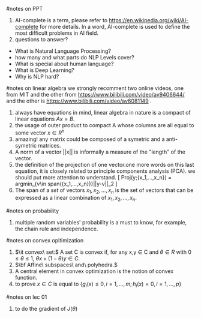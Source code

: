 #notes on PPT
1. AI-complete is a term, please refer to https://en.wikipedia.org/wiki/AI-complete for more details. In a word, AI-complete is used to define the most difficult problems in AI field.
2. questions to answer?
* What is Natural Language Processing?
* how many and what parts do NLP Levels cover?
* What is special about human language?
* What is Deep Learning?
* Why is NLP hard?

#notes on linear algebra
we strongly recomment two online videos, one from MIT and the other from https://www.bilibili.com/video/av9406644/ and the other is https://www.bilibili.com/video/av6081149 .
1. always have equations in mind, linear algebra in nature is a compact of linear equations $Ax = B$.
2. the usage of outer product to compact A whose columns are all equal to some vector $x \in R^n$
3. amazing! any matrix could be composed of a symetric and a anti-symetric matrices.
4. A norm of a vector ||x|| is informally a measure of the "length" of the vector.
5. the definition of the projection of one vector.one more words on this last equation, it is closely related to principle components analysis (PCA). we should put more attention to understand.
\[
Proj(y;{x_1,...,x_n}) = argmin_{v\in span(\{x_1,...,x_n\})}||y-v||_2
\]
6. The span of a $set$ of vectors ${x_1,x_2,...,x_n}$ is the set of vectors that can be expressed as a linear combination of ${x_1,x_2,...,x_n}$.

#notes on probability
1. multiple random variables' probability is a must to know, for example, the chain rule and independence.

#notes on convex opitimization
1. $\it convex\ set:$ A set C is convex if, for any x,y $\in$ C and $\theta \in R$ with $0\leq \theta \leq 1$, $\theta x + (1-\theta)y \in C$.
2. $\bf Affine\ subspaces\ and\ polyhedra.$
3. A central element in convex optimization is the notion of convex function.
4. to prove $x \in C$ is equal to {$g_i(x) \le 0, i=1,...,m;   h_i(x) = 0, i = 1, ..., p$}

#notes on lec 01
1. to do the gradient of $J(\theta)$
